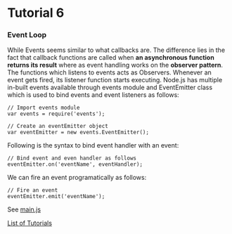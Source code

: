 # Tutorial 6

### Event Loop

While Events seems similar to what callbacks are. The difference lies in the fact that callback functions are called when **an asynchronous function returns its result** where as event handling works on the **observer pattern**. The functions which listens to events acts as Observers. Whenever an event gets fired, its listener function starts executing. Node.js has multiple in-built events available through events module and EventEmitter class which is used to bind events and event listeners as follows:

```
// Import events module
var events = require('events');

// Create an eventEmitter object
var eventEmitter = new events.EventEmitter();
```

Following is the syntax to bind event handler with an event:
```
// Bind event and even handler as follows
eventEmitter.on('eventName', eventHandler);
```
We can fire an event programatically as follows:
```
// Fire an event 
eventEmitter.emit('eventName');
```

See [main.js](main.js)

[List of Tutorials](https://github.com/shane030716/node-js)
